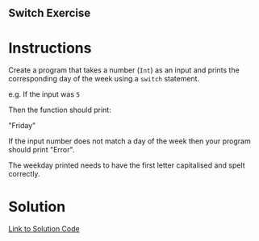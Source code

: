 ## Switch Exercise

# Instructions

Create a program that takes a number (`Int`) as an input and prints the corresponding day of the week using a `switch` statement.

e.g. If the input was `5`

Then the function should print:

"Friday"

If the input number does not match a day of the week then your program should print "Error".

The weekday printed needs to have the first letter capitalised and spelt correctly.


# Solution

[Link to Solution Code](https://gist.github.com/TheMuellenator/ceed75150b5f7127c8bf38b3564e7ca3)

